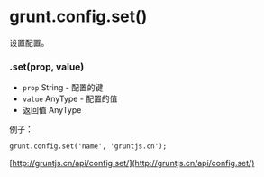 # grunt.config.set()

设置配置。

### .set(prop, value)

* `prop` String - 配置的键
* `value` AnyType - 配置的值
* 返回值 AnyType

例子：

    grunt.config.set('name', 'gruntjs.cn');

[http://gruntjs.cn/api/config.set/](http://gruntjs.cn/api/config.set/)